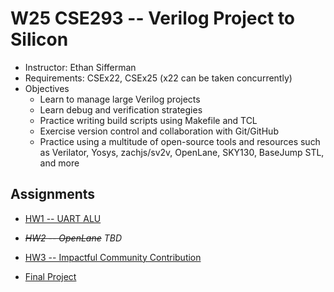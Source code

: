 
# W25 CSE293 -- Verilog Project to Silicon

* Instructor: Ethan Sifferman
* Requirements: CSEx22, CSEx25 (x22 can be taken concurrently)
* Objectives
    * Learn to manage large Verilog projects
    * Learn debug and verification strategies
    * Practice writing build scripts using Makefile and TCL
    * Exercise version control and collaboration with Git/GitHub
    * Practice using a multitude of open-source tools and resources such as Verilator, Yosys, zachjs/sv2v, OpenLane, SKY130, BaseJump STL, and more

## Assignments

* [HW1 -- UART ALU](./hw1/)
* *~~HW2 -- OpenLane~~ TBD*
* [HW3 -- Impactful Community Contribution](./hw3/)

* [Final Project](./final/)
